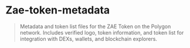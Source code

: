 # Zae-token-metadata
 > Metadata and token list files for the ZAE Token on the Polygon network. Includes verified logo, token information, and token list for integration with DEXs, wallets, and blockchain explorers.
